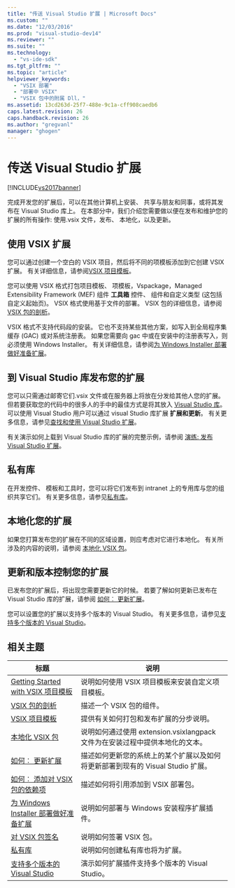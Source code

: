 ```yaml
---
title: "传送 Visual Studio 扩展 | Microsoft Docs"
ms.custom: ""
ms.date: "12/03/2016"
ms.prod: "visual-studio-dev14"
ms.reviewer: ""
ms.suite: ""
ms.technology: 
  - "vs-ide-sdk"
ms.tgt_pltfrm: ""
ms.topic: "article"
helpviewer_keywords: 
  - "VSIX 部署"
  - "部署中 VSIX"
  - "VSIX 包中的附属 Dll，"
ms.assetid: 13cd263d-25f7-488e-9c1a-cff908caedb6
caps.latest.revision: 26
caps.handback.revision: 26
ms.author: "gregvanl"
manager: "ghogen"
---
```

# 传送 Visual Studio 扩展
[!INCLUDE[vs2017banner](../code-quality/includes/vs2017banner.md)]

完成开发您的扩展后，可以在其他计算机上安装、 共享与朋友和同事，或将其发布在 Visual Studio 库上。 在本部分中，我们介绍您需要做以便在发布和维护您的扩展的所有操作: 使用.vsix 文件，发布、 本地化，以及更新。  
  
## 使用 VSIX 扩展  
 您可以通过创建一个空白的 VSIX 项目，然后将不同的项模板添加到它创建 VSIX 扩展。 有关详细信息，请参阅[VSIX 项目模板](../extensibility/vsix-project-template.md)。  
  
 您可以使用 VSIX 格式打包项目模板、 项模板，Vspackage，Managed Extensibility Framework \(MEF\) 组件 **工具箱** 控件、 组件和自定义类型 \(这包括自定义起始页\)。 VSIX 格式使用基于文件的部署。 VSIX 包的详细信息，请参阅 [VSIX 包的剖析](../extensibility/anatomy-of-a-vsix-package.md)。  
  
 VSIX 格式不支持代码段的安装。 它也不支持某些其他方案，如写入到全局程序集缓存 \(GAC\) 或对系统注册表。 如果您需要向 gac 中或在安装中的注册表写入，则必须使用 Windows Installer。 有关详细信息，请参阅[为 Windows Installer 部署做好准备扩展](../extensibility/preparing-extensions-for-windows-installer-deployment.md)。  
  
## 到 Visual Studio 库发布您的扩展  
 您可以只需通过邮寄它们.vsix 文件或在服务器上将放在分发给其他人您的扩展。 但若要获取您的代码中的很多人的手中的最佳方式是将其放入 [Visual Studio 库](http://go.microsoft.com/fwlink/?LinkID=123847)。 可以使用 Visual Studio 用户可以通过 visual Studio 库扩展 **扩展和更新**。 有关更多信息，请参见[查找和使用 Visual Studio 扩展](../ide/finding-and-using-visual-studio-extensions.md)。  
  
 有关演示如何上载到 Visual Studio 库的扩展的完整示例，请参阅 [演练: 发布 Visual Studio 扩展](../extensibility/walkthrough-publishing-a-visual-studio-extension.md)。  
  
## 私有库  
 在开发控件、 模板和工具时，您可以将它们发布到 intranet 上的专用库与您的组织共享它们。 有关更多信息，请参见[私有库](../extensibility/private-galleries.md)。  
  
## 本地化您的扩展  
 如果您打算发布您的扩展在不同的区域设置，则应考虑对它进行本地化。 有关所涉及的内容的说明，请参阅 [本地化 VSIX 包](../extensibility/localizing-vsix-packages.md)。  
  
## 更新和版本控制您的扩展  
 已发布您的扩展后，将出现您需要更新它的时候。 若要了解如何更新已发布在 Visual Studio 库的扩展，请参阅 [如何︰ 更新扩展](../extensibility/how-to-update-a-visual-studio-extension.md)。  
  
 您可以设置您的扩展以支持多个版本的 Visual Studio。 有关更多信息，请参见[支持多个版本的 Visual Studio](../extensibility/supporting-multiple-versions-of-visual-studio.md)。  
  
## 相关主题  
  
|标题|说明|  
|--------|--------|  
|[Getting Started with VSIX 项目模板](../extensibility/getting-started-with-the-vsix-project-template.md)|说明如何使用 VSIX 项目模板来安装自定义项目模板。|  
|[VSIX 包的剖析](../extensibility/anatomy-of-a-vsix-package.md)|描述一个 VSIX 包的组件。|  
|[VSIX 项目模板](../extensibility/vsix-project-template.md)|提供有关如何打包和发布扩展的分步说明。|  
|[本地化 VSIX 包](../extensibility/localizing-vsix-packages.md)|说明如何通过使用 extension.vsixlangpack 文件为在安装过程中提供本地化的文本。|  
|[如何︰ 更新扩展](../extensibility/how-to-update-a-visual-studio-extension.md)|描述如何更新您的系统上的某个扩展以及如何将更新部署到现有的 Visual Studio 扩展。|  
|[如何︰ 添加对 VSIX 包的依赖项](../extensibility/how-to-add-a-dependency-to-a-vsix-package.md)|描述如何将引用添加到 VSIX 部署包。|  
|[为 Windows Installer 部署做好准备扩展](../extensibility/preparing-extensions-for-windows-installer-deployment.md)|说明如何部署与 Windows 安装程序扩展插件。|  
|[对 VSIX 包签名](../extensibility/signing-vsix-packages.md)|说明如何签署 VSIX 包。|  
|[私有库](../extensibility/private-galleries.md)|说明如何创建私有库也将为扩展。|  
|[支持多个版本的 Visual Studio](../extensibility/supporting-multiple-versions-of-visual-studio.md)|演示如何扩展插件支持多个版本的 Visual Studio。|